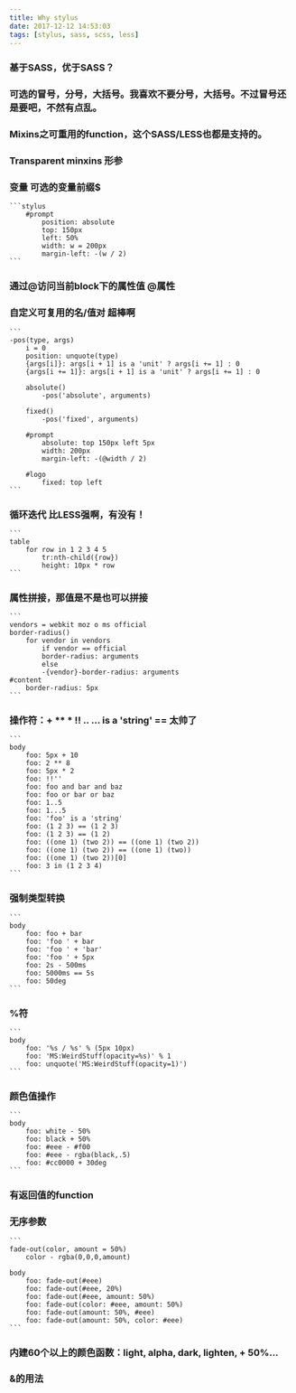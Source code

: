```yaml
---
title: Why stylus
date: 2017-12-12 14:53:03
tags: [stylus, sass, scss, less]
---
```

### 基于SASS，优于SASS？
### 可选的冒号，分号，大括号。我喜欢不要分号，大括号。不过冒号还是要吧，不然有点乱。
### Mixins之可重用的function，这个SASS/LESS也都是支持的。
### Transparent minxins 形参
### 变量 可选的变量前缀$
    ```stylus
        #prompt
            position: absolute
            top: 150px
            left: 50%
            width: w = 200px
            margin-left: -(w / 2)
    ```
### 通过@访问当前block下的属性值 @属性
### 自定义可复用的名/值对 超棒啊
    ```
    -pos(type, args)
        i = 0
        position: unquote(type)
        {args[i]}: args[i + 1] is a 'unit' ? args[i += 1] : 0
        {args[i += 1]}: args[i + 1] is a 'unit' ? args[i += 1] : 0

        absolute()
            -pos('absolute', arguments)

        fixed()
            -pos('fixed', arguments)

        #prompt
            absolute: top 150px left 5px
            width: 200px
            margin-left: -(@width / 2)

        #logo
            fixed: top left
    ```
### 循环迭代 比LESS强啊，有没有！
    ```
    table
        for row in 1 2 3 4 5
            tr:nth-child({row})
            height: 10px * row
    ```
### 属性拼接，那值是不是也可以拼接
    ```
    vendors = webkit moz o ms official
    border-radius()
        for vendor in vendors
            if vendor == official
            border-radius: arguments
            else
            -{vendor}-border-radius: arguments
    #content
        border-radius: 5px
    ```
### 操作符：+ ** * !! .. ... is a 'string' == 太帅了
    ```
    body
        foo: 5px + 10
        foo: 2 ** 8
        foo: 5px * 2
        foo: !!''
        foo: foo and bar and baz
        foo: foo or bar or baz
        foo: 1..5
        foo: 1...5
        foo: 'foo' is a 'string'
        foo: (1 2 3) == (1 2 3)
        foo: (1 2 3) == (1 2)
        foo: ((one 1) (two 2)) == ((one 1) (two 2)) 
        foo: ((one 1) (two 2)) == ((one 1) (two)) 
        foo: ((one 1) (two 2))[0]
        foo: 3 in (1 2 3 4)
    ```
### 强制类型转换
    ```
    body
        foo: foo + bar
        foo: 'foo ' + bar
        foo: 'foo ' + 'bar'
        foo: 'foo ' + 5px
        foo: 2s - 500ms
        foo: 5000ms == 5s
        foo: 50deg
    ```
### %符
    ```
    body
        foo: '%s / %s' % (5px 10px)
        foo: 'MS:WeirdStuff(opacity=%s)' % 1
        foo: unquote('MS:WeirdStuff(opacity=1)')
    ```
### 颜色值操作
    ```
    body
        foo: white - 50%
        foo: black + 50%
        foo: #eee - #f00
        foo: #eee - rgba(black,.5)
        foo: #cc0000 + 30deg
    ```
### 有返回值的function
### 无序参数
    ```
    fade-out(color, amount = 50%)
        color - rgba(0,0,0,amount)

    body
        foo: fade-out(#eee)
        foo: fade-out(#eee, 20%)
        foo: fade-out(#eee, amount: 50%)
        foo: fade-out(color: #eee, amount: 50%)
        foo: fade-out(amount: 50%, #eee)
        foo: fade-out(amount: 50%, color: #eee)
    ```
### 内建60个以上的颜色函数：light, alpha, dark, lighten, + 50%...
### &的用法